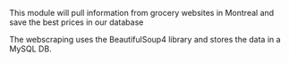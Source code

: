 This module will pull information from grocery websites in Montreal
and save the best prices in our database

The webscraping uses the BeautifulSoup4 library and stores the data
in a MySQL DB.